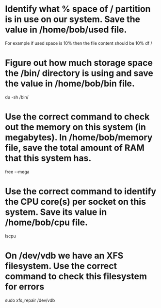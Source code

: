 # Identify what % space of / partition is in use on our system. Save the value in /home/bob/used file.


For example if used space is 10% then the file content should be 10%
df /

# Figure out how much storage space the /bin/ directory is using and save the value in /home/bob/bin file.

du -sh /bin/

# Use the correct command to check out the memory on this system (in megabytes). In /home/bob/memory file, save the total amount of RAM that this system has.

free --mega

# Use the correct command to identify the CPU core(s) per socket on this system. Save its value in /home/bob/cpu file.

lscpu

# On /dev/vdb we have an XFS filesystem. Use the correct command to check this filesystem for errors 
sudo xfs_repair /dev/vdb 
